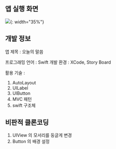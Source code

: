 ## 앱 실행 화면

<img src="https://user-images.githubusercontent.com/61315014/139661062-6937b561-d0c6-4bea-a617-75cf9c346415.gif">{: width="35%"}


## 개발 정보

앱 제목 : 오늘의 말씀

프로그래밍 언어 : Swift
개발 환경 : XCode, Story Board

활용 기술 :
1. AutoLayout
2. UILabel
3. UIButton
4. MVC 패턴
5. swift 구조체


## 비판적 클론코딩 

1. UIView 의 모서리를 둥글게 변경
2. Button 의 배경 설정

